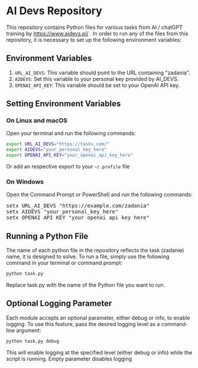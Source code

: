 # AI Devs Repository

This repository contains Python files for various tasks from AI / chatGPT training by https://www.aidevs.pl/ . In order to run any of the files from this repository, it is necessary to set up the following environment variables:

## Environment Variables

1. `URL_AI_DEVS`: This variable should point to the URL containing "zadania".
2. `AIDEVS`: Set this variable to your personal key provided by AI_DEVS.
3. `OPENAI_API_KEY`: This variable should be set to your OpenAI API key.

## Setting Environment Variables

### On Linux and macOS

Open your terminal and run the following commands:

```bash
export URL_AI_DEVS="https://tasks.com/"
export AIDEVS="your_personal_key_here"
export OPENAI_API_KEY="your_openai_api_key_here"
```

Or add an respective export to your ```~/.profile``` file


### On Windows

Open the Command Prompt or PowerShell and run the following commands:

<pre>
setx URL_AI_DEVS "https://example.com/zadania"
setx AIDEVS "your_personal_key_here"
setx OPENAI_API_KEY "your_openai_api_key_here"
</pre>

## Running a Python File
The name of each python file in the repository reflects the task (zadanie) name, it is designed to solve. To run a file, simply use the following command in your terminal or command prompt:

```bash
python task.py
```

Replace task.py with the name of the Python file you want to run.


## Optional Logging Parameter

Each module accepts an optional parameter, either debug or info, to enable logging. To use this feature, pass the desired logging level as a command-line argument:

```bash
python task.py debug
```

This will enable logging at the specified level (either debug or info) while the script is running.
Empty parameter disables logging 